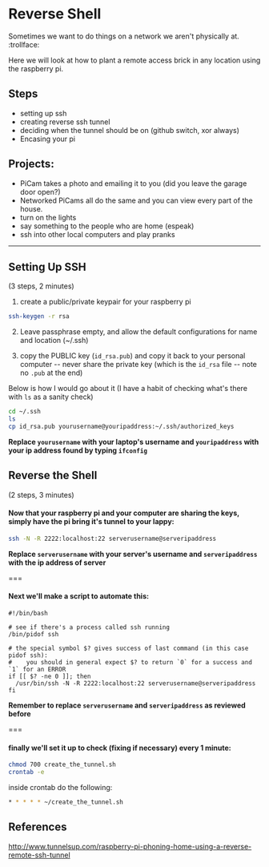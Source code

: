 Reverse Shell
=============


Sometimes we want to do things on a network we aren't physically at. :trollface:

Here we will look at how to plant a remote access brick in any location using the raspberry pi.

## Steps

* setting up ssh
* creating reverse ssh tunnel
* deciding when the tunnel should be on (github switch, xor always)
* Encasing your pi

## Projects:

* PiCam takes a photo and emailing it to you (did you leave the garage door open?)
* Networked PiCams all do the same and you can view every part of the house.
* turn on the lights
* say something to the people who are home (espeak)
* ssh into other local computers and play pranks

---

## Setting Up SSH

(3 steps, 2 minutes)

1. create a public/private keypair for your raspberry pi
```sh
ssh-keygen -r rsa
```

2. Leave passphrase empty, and allow the default configurations for name and location (~/.ssh)

3. copy the PUBLIC key (`id_rsa.pub`) and copy it back to your personal computer -- never share the private key (which is the `id_rsa` file -- note no `.pub` at the end)

Below is how I would go about it (I have a habit of checking what's there with `ls` as a sanity check)

```sh
cd ~/.ssh
ls
cp id_rsa.pub yourusername@youripaddress:~/.ssh/authorized_keys
```

**Replace `yourusername` with your laptop's username and `youripaddress` with your ip address found by typing `ifconfig`**

## Reverse the Shell

(2 steps, 3 minutes)

#### Now that your raspberry pi and your computer are sharing the keys, simply have the pi bring it's tunnel to your lappy:

```sh
ssh -N -R 2222:localhost:22 serverusername@serveripaddress
```

**Replace `serverusername` with your server's username and `serveripaddress` with the ip address of server**

===

#### Next we'll make a script to automate this:

```
#!/bin/bash

# see if there's a process called ssh running
/bin/pidof ssh

# the special symbol $? gives success of last command (in this case pidof ssh):
#    you should in general expect $? to return `0` for a success and `1` for an ERROR 
if [[ $? -ne 0 ]]; then
  /usr/bin/ssh -N -R 2222:localhost:22 serverusername@serveripaddress
fi
```
**Remember to replace `serverusername` and `serveripaddress` as reviewed before**

===

#### finally we'll set it up to check (fixing if necessary) every 1 minute:

```sh
chmod 700 create_the_tunnel.sh
crontab -e
```
inside crontab do the following:

```sh
* * * * * ~/create_the_tunnel.sh
```


## References

http://www.tunnelsup.com/raspberry-pi-phoning-home-using-a-reverse-remote-ssh-tunnel
